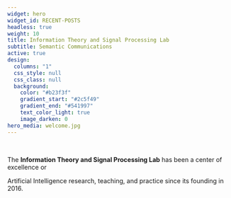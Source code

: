 ```yaml
---
widget: hero
widget_id: RECENT-POSTS
headless: true
weight: 10
title: Information Theory and Signal Processing Lab
subtitle: Semantic Communications
active: true
design:
  columns: "1"
  css_style: null
  css_class: null
  background:
    color: "#b23f3f"
    gradient_start: "#2c5f49"
    gradient_end: "#541997"
    text_color_light: true
    image_darken: 0
hero_media: welcome.jpg
---
```

<br/>

The **Information Theory and Signal Processing Lab** has been a center of excellence or<!--StartFragment-->

<!--StartFragment-->

<!--EndFragment-->

<!--EndFragment--> Artificial Intelligence research, teaching, and practice since its founding in 2016.